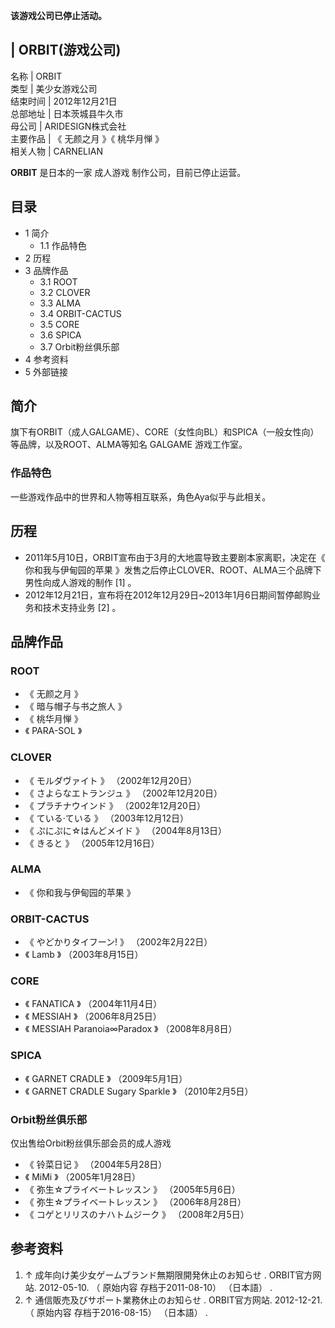 **该游戏公司已停止活动。**

|  ORBIT(游戏公司)  
---  
名称  |  ORBIT   
类型  |  美少女游戏公司   
结束时间  |  2012年12月21日   
总部地址  |  日本茨城县牛久市   
母公司  |  ARIDESIGN株式会社   
主要作品  |  《  无颜之月  》《  桃华月惮  》   
相关人物  |  CARNELIAN   
  
**ORBIT** 是日本的一家  成人游戏  制作公司，目前已停止运营。

##  目录

  * 1  简介 
    * 1.1  作品特色 
  * 2  历程 
  * 3  品牌作品 
    * 3.1  ROOT 
    * 3.2  CLOVER 
    * 3.3  ALMA 
    * 3.4  ORBIT-CACTUS 
    * 3.5  CORE 
    * 3.6  SPICA 
    * 3.7  Orbit粉丝俱乐部 
  * 4  参考资料 
  * 5  外部链接 

##  简介

旗下有ORBIT（成人GALGAME）、CORE（女性向BL）和SPICA（一般女性向）等品牌，以及ROOT、ALMA等知名  GALGAME
游戏工作室。

###  作品特色

一些游戏作品中的世界和人物等相互联系，角色Aya似乎与此相关。

##  历程

  * 2011年5月10日，ORBIT宣布由于3月的大地震导致主要剧本家离职，决定在《  你和我与伊甸园的苹果  》发售之后停止CLOVER、ROOT、ALMA三个品牌下男性向成人游戏的制作  [1]  。 
  * 2012年12月21日，宣布将在2012年12月29日~2013年1月6日期间暂停邮购业务和技术支持业务  [2]  。 

##  品牌作品

###  ROOT

  * 《  无颜之月  》 
  * 《  暗与帽子与书之旅人  》 
  * 《  桃华月惮  》 
  * 《  PARA-SOL  》 

###  CLOVER

  * 《  モルダヴァイト  》 （2002年12月20日） 
  * 《  さよらなエトランジュ  》 （2002年12月20日） 
  * 《  プラチナウインド  》 （2002年12月20日） 
  * 《  ている·ている  》 （2003年12月12日） 
  * 《  ぷにぷに☆はんどメイド  》 （2004年8月13日） 
  * 《  きると  》 （2005年12月16日） 

###  ALMA

  * 《  你和我与伊甸园的苹果  》 

###  ORBIT-CACTUS

  * 《  やどかりタイフーン!  》 （2002年2月22日） 
  * 《  Lamb  》 （2003年8月15日） 

###  CORE

  * 《  FANATICA  》 （2004年11月4日） 
  * 《  MESSIAH  》 （2006年8月25日） 
  * 《  MESSIAH Paranoia∞Paradox  》 （2008年8月8日） 

###  SPICA

  * 《  GARNET CRADLE  》 （2009年5月1日） 
  * 《  GARNET CRADLE Sugary Sparkle  》 （2010年2月5日） 

###  Orbit粉丝俱乐部

仅出售给Orbit粉丝俱乐部会员的成人游戏

  * 《  铃菜日记  》 （2004年5月28日） 
  * 《  MiMi  》 （2005年1月28日） 
  * 《  弥生☆プライベートレッスン  》 （2005年5月6日） 
  * 《  弥生☆プライベートレッスン  》 （2006年8月28日） 
  * 《  コゲとリリスのナハトムジーク  》 （2008年2月5日） 

##  参考资料

  1. ↑  成年向け美少女ゲームブランド無期限開発休止のお知らせ  . ORBIT官方网站. 2012-05-10. （  原始内容  存档于2011-08-10）  （日本語）  . 
  2. ↑  通信販売及びサポート業務休止のお知らせ  . ORBIT官方网站. 2012-12-21. （  原始内容  存档于2016-08-15）  （日本語）  . 